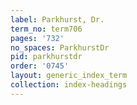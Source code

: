 ```yaml
---
label: Parkhurst, Dr.
term_no: term706
pages: '732'
no_spaces: ParkhurstDr
pid: parkhurstdr
order: '0745'
layout: generic_index_term
collection: index-headings
---
```

